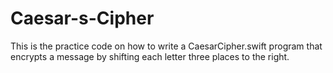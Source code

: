 # Caesar-s-Cipher


This is the practice code on how to write a CaesarCipher.swift program that encrypts a message by shifting each letter three places to the right.
